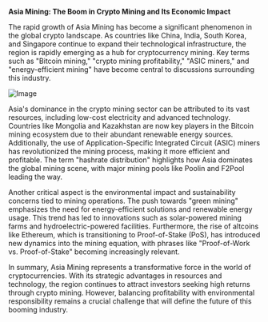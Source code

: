 **Asia Mining: The Boom in Crypto Mining and Its Economic Impact**

The rapid growth of Asia Mining has become a significant phenomenon in the global crypto landscape. As countries like China, India, South Korea, and Singapore continue to expand their technological infrastructure, the region is rapidly emerging as a hub for cryptocurrency mining. Key terms such as "Bitcoin mining," "crypto mining profitability," "ASIC miners," and "energy-efficient mining" have become central to discussions surrounding this industry.

![Image](https://github.com/user-attachments/assets/b8266eee-691e-4ee1-99ef-bfa10d234fd4)

Asia's dominance in the crypto mining sector can be attributed to its vast resources, including low-cost electricity and advanced technology. Countries like Mongolia and Kazakhstan are now key players in the Bitcoin mining ecosystem due to their abundant renewable energy sources. Additionally, the use of Application-Specific Integrated Circuit (ASIC) miners has revolutionized the mining process, making it more efficient and profitable. The term "hashrate distribution" highlights how Asia dominates the global mining scene, with major mining pools like Poolin and F2Pool leading the way.

Another critical aspect is the environmental impact and sustainability concerns tied to mining operations. The push towards "green mining" emphasizes the need for energy-efficient solutions and renewable energy usage. This trend has led to innovations such as solar-powered mining farms and hydroelectric-powered facilities. Furthermore, the rise of altcoins like Ethereum, which is transitioning to Proof-of-Stake (PoS), has introduced new dynamics into the mining equation, with phrases like "Proof-of-Work vs. Proof-of-Stake" becoming increasingly relevant.

In summary, Asia Mining represents a transformative force in the world of cryptocurrencies. With its strategic advantages in resources and technology, the region continues to attract investors seeking high returns through crypto mining. However, balancing profitability with environmental responsibility remains a crucial challenge that will define the future of this booming industry.